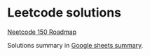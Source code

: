 # Leetcode solutions
[Neetcode 150 Roadmap](https://neetcode.io/roadmap)

Solutions summary in [Google sheets summary](https://docs.google.com/spreadsheets/d/1jxMLHPfxnBhfbUiL_GacDtjVwi3p8DimxJ5CoDQgGMM/edit?usp=sharing).